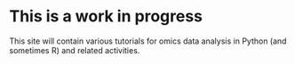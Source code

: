 # This is a work in progress 

This site will contain various tutorials for omics data analysis in Python (and sometimes R) and related activities. 
